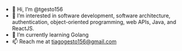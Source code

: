 - 👋 Hi, I’m @tgesto156
- 👀 I’m interested in software development, software architecture, authentication, object-oriented programming, web APIs, Java, and ReactJS.
- 🌱 I’m currently learning Golang
- 📫 Reach me at tiagogesto156@gmail.com
